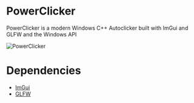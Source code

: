 # PowerClicker

PowerClicker is a modern Windows C++ Autoclicker built with ImGui and GLFW and the Windows API


![PowerClicker](https://github.com/OfflineHTTPServer/PowerClicker/assets/125279720/3577d04b-da1d-4b50-8092-2ecfd365c956)


# Dependencies

- <a href = "https://github.com/ocornut/imgui">ImGui</a>
- <a href = "https://github.com/glfw/glfw">GLFW</a>

     